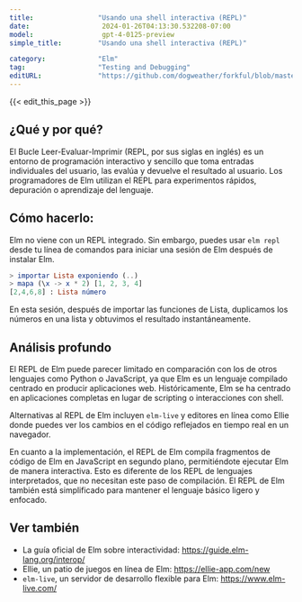 ```yaml
---
title:                "Usando una shell interactiva (REPL)"
date:                  2024-01-26T04:13:30.532208-07:00
model:                 gpt-4-0125-preview
simple_title:         "Usando una shell interactiva (REPL)"

category:             "Elm"
tag:                  "Testing and Debugging"
editURL:              "https://github.com/dogweather/forkful/blob/master/content/es/elm/using-an-interactive-shell-repl.md"
---
```


{{< edit_this_page >}}

## ¿Qué y por qué?
El Bucle Leer-Evaluar-Imprimir (REPL, por sus siglas en inglés) es un entorno de programación interactivo y sencillo que toma entradas individuales del usuario, las evalúa y devuelve el resultado al usuario. Los programadores de Elm utilizan el REPL para experimentos rápidos, depuración o aprendizaje del lenguaje.

## Cómo hacerlo:
Elm no viene con un REPL integrado. Sin embargo, puedes usar `elm repl` desde tu línea de comandos para iniciar una sesión de Elm después de instalar Elm.

```Elm
> importar Lista exponiendo (..)
> mapa (\x -> x * 2) [1, 2, 3, 4]
[2,4,6,8] : Lista número
```

En esta sesión, después de importar las funciones de Lista, duplicamos los números en una lista y obtuvimos el resultado instantáneamente.

## Análisis profundo
El REPL de Elm puede parecer limitado en comparación con los de otros lenguajes como Python o JavaScript, ya que Elm es un lenguaje compilado centrado en producir aplicaciones web. Históricamente, Elm se ha centrado en aplicaciones completas en lugar de scripting o interacciones con shell.

Alternativas al REPL de Elm incluyen `elm-live` y editores en línea como Ellie donde puedes ver los cambios en el código reflejados en tiempo real en un navegador.

En cuanto a la implementación, el REPL de Elm compila fragmentos de código de Elm en JavaScript en segundo plano, permitiéndote ejecutar Elm de manera interactiva. Esto es diferente de los REPL de lenguajes interpretados, que no necesitan este paso de compilación. El REPL de Elm también está simplificado para mantener el lenguaje básico ligero y enfocado.

## Ver también
- La guía oficial de Elm sobre interactividad: https://guide.elm-lang.org/interop/
- Ellie, un patio de juegos en línea de Elm: https://ellie-app.com/new
- `elm-live`, un servidor de desarrollo flexible para Elm: https://www.elm-live.com/
